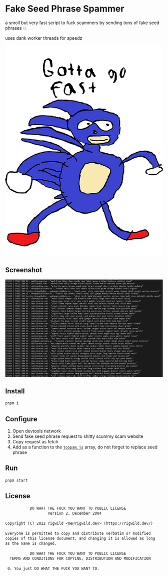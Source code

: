 # Fake Seed Phrase Spammer

a smoll but very fast script to fuck scammers by sending tons of fake seed phrases 💥

uses dank worker threads for speedz

![gotta go fast](./fast.png)

## Screenshot

![screenshot](./screenshot.png)

## Install

```bash
pnpm i
```

## Configure

1. Open devtools network
2. Send fake seed phrase request to shitty scummy scam website
3. Copy request as fetch
4. Add as a function to the [`toSpam.js`](./toSpam.js) array, do not forget to replace seed phrase

## Run

```bash
pnpm start
```

## License

```
           DO WHAT THE FUCK YOU WANT TO PUBLIC LICENSE
                   Version 2, December 2004

Copyright (C) 2022 rigwild <me@rigwild.dev> (https://rigwild.dev/)

Everyone is permitted to copy and distribute verbatim or modified
copies of this license document, and changing it is allowed as long
as the name is changed.

           DO WHAT THE FUCK YOU WANT TO PUBLIC LICENSE
  TERMS AND CONDITIONS FOR COPYING, DISTRIBUTION AND MODIFICATION

 0. You just DO WHAT THE FUCK YOU WANT TO.
```
